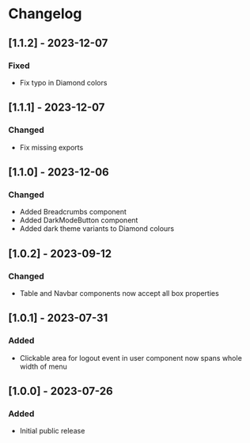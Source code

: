 # Changelog

## [1.1.2] - 2023-12-07

### Fixed

- Fix typo in Diamond colors

## [1.1.1] - 2023-12-07

### Changed

- Fix missing exports

## [1.1.0] - 2023-12-06

### Changed

- Added Breadcrumbs component
- Added DarkModeButton component
- Added dark theme variants to Diamond colours

## [1.0.2] - 2023-09-12

### Changed

- Table and Navbar components now accept all box properties

## [1.0.1] - 2023-07-31

### Added

- Clickable area for logout event in user component now spans whole width of menu

## [1.0.0] - 2023-07-26

### Added

- Initial public release
